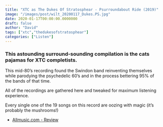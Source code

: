 ```yaml
---
title: "XTC as The Dukes Of Stratosphear - Psurroundabout Ride (2019)"
image: "/images/post/wilt_20200117_Dukes.PS.jpg"
date: 2020-01-17T00:00:00.0000000
draft: false
author: "David"
tags: ["xtc","thedukesofstratosphear"]
categories: ["Listen"]
---
```

### This astounding surround-sounding compilation is the cats pajamas for XTC completists.   
  
This mid-80’s recording found the Swindon band reinventing themselves while parodying the psychedelic 60’s and in the process bettering 95% of the bands of that time.   
  
All of the recordings are gathered here and tweaked for maximum listening experience.     
  
Every single one of the 19 songs on this record are oozing with magic (it’s probably the mushrooms!)   

-  [Allmusic.com - Review](https://www.allmusic.com/album/psurroundabout-ride-mw0003315038)